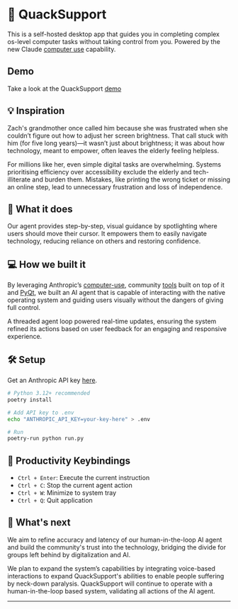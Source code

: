 # 🦆 QuackSupport

This is a self-hosted desktop app that guides you in completing complex os-level computer tasks without taking control from you. Powered by the new Claude [computer use](https://www.anthropic.com/news/3-5-models-and-computer-use) capability.

## Demo

Take a look at the QuackSupport [demo](https://youtu.be/OV150NLVeN8)

## 💡 Inspiration

Zach's grandmother once called him because she was frustrated when she couldn’t figure out how to adjust her screen brightness. That call stuck with him (for five long years)—it wasn’t just about brightness; it was about how technology, meant to empower, often leaves the elderly feeling helpless.

For millions like her, even simple digital tasks are overwhelming. Systems prioritising efficiency over accessibility exclude the elderly and tech-illiterate and burden them. Mistakes, like printing the wrong ticket or missing an online step, lead to unnecessary frustration and loss of independence.

## 🎯 What it does
Our agent provides step-by-step, visual guidance by spotlighting where users should move their cursor. It empowers them to easily navigate technology, reducing reliance on others and restoring confidence.

## 💻 How we built it

By leveraging Anthropic’s [computer-use](https://docs.anthropic.com/en/docs/build-with-claude/computer-use), community [tools](https://github.com/suitedaces/computer-agent) built on top of it and [PyQt](https://wiki.python.org/moin/PyQt), we built an AI agent that is capable of interacting with the native operating system and guiding users visually without the dangers of giving full control.

A threaded agent loop powered real-time updates, ensuring the system refined its actions based on user feedback for an engaging and responsive experience.

## 🛠️ Setup

Get an Anthropic API key [here]([https://console.anthropic.com/keys](https://console.anthropic.com/dashboard)).

```bash
# Python 3.12+ recommended
poetry install 

# Add API key to .env
echo "ANTHROPIC_API_KEY=your-key-here" > .env

# Run
poetry-run python run.py
```

## 🔑 Productivity Keybindings
- `Ctrl + Enter`: Execute the current instruction
- `Ctrl + C`: Stop the current agent action
- `Ctrl + W`: Minimize to system tray
- `Ctrl + Q`: Quit application

## 🚀 What's next

We aim to refine accuracy and latency of our human-in-the-loop AI agent and build the community's trust into the technology, bridging the divide for groups left behind by digitalization and AI. 

We plan to expand the system’s capabilities by integrating voice-based interactions to expand QuackSupport's abilities to enable people suffering by neck-down paralysis. QuackSupport will continue to operate with a human-in-the-loop based system, validating all actions of the AI agent.

---
